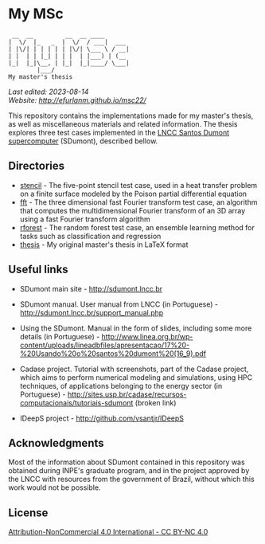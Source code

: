 # My MSc

     __  __         __  __ ____
    |  \/  |_   _  |  \/  / ___|  ___
    | |\/| | | | | | |\/| \___ \ / __|
    | |  | | |_| | | |  | |___) | (__
    |_|  |_|\__, | |_|  |_|____/ \___|
            |___/
    My master's thesis

*Last edited: 2023-08-14<br>
Website: <http://efurlanm.github.io/msc22/>*

This repository contains the implementations made for my master's thesis, as well as miscellaneous materials and related information. The thesis explores three test cases implemented in the [LNCC Santos Dumont supercomputer](http://sdumont.lncc.br) (SDumont), described bellow.

## Directories

- [stencil][L1] - The five-point stencil test case, used in a heat transfer problem on a finite surface modeled by the Poison partial differential equation
- [fft][L2] - The three dimensional fast Fourier transform test case, an algorithm that computes the multidimensional Fourier transform of an 3D array using a fast Fourier transform algorithm
- [rforest][L3] - The random forest test case, an ensemble learning method for tasks such as classification and regression
- [thesis][L4] - My original master's thesis in LaTeX format

## Useful links

- SDumont main site - <http://sdumont.lncc.br>

- SDumont manual. User manual from LNCC (in Portuguese) - <http://sdumont.lncc.br/support_manual.php>

- Using the SDumont. Manual in the form of slides, including some more details (in Portuguese) - <http://www.linea.org.br/wp-content/uploads/lineadbfiles/apresentacao/17%20-%20Usando%20o%20santos%20dumont%20(16_9).pdf>

- Cadase project. Tutorial with screenshots, part of the Cadase project, which aims to perform numerical modeling and simulations, using HPC techniques, of applications belonging to the energy sector (in Portuguese) - <http://sites.usp.br/cadase/recursos-computacionais/tutoriais-sdumont> (broken link)

- IDeepS project - <http://github.com/vsantjr/IDeepS>

## Acknowledgments

Most of the information about SDumont contained in this repository was obtained during INPE's graduate program, and in the project approved by the LNCC with resources from the government of Brazil, without which this work would not be possible.

## License

[Attribution-NonCommercial 4.0 International - CC BY-NC 4.0](https://creativecommons.org/licenses/by-nc/4.0/)

<!-- REFERENCES -->

[L1]: https://github.com/efurlanm/msc22/tree/main/stencil
[L2]: https://github.com/efurlanm/msc22/tree/main/fft
[L3]: https://github.com/efurlanm/msc22/tree/main/rforest
[L4]: https://github.com/efurlanm/msc22/tree/main/thesis
